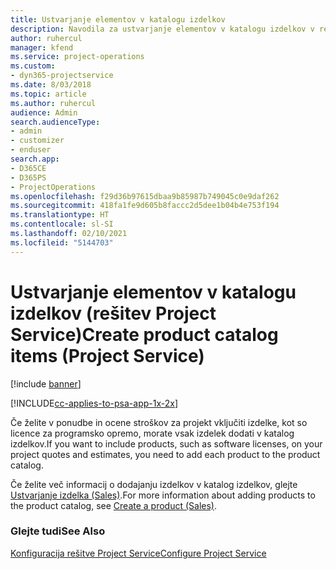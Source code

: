 ```yaml
---
title: Ustvarjanje elementov v katalogu izdelkov
description: Navodila za ustvarjanje elementov v katalogu izdelkov v rešitvi Project Service
author: ruhercul
manager: kfend
ms.service: project-operations
ms.custom:
- dyn365-projectservice
ms.date: 8/03/2018
ms.topic: article
ms.author: ruhercul
audience: Admin
search.audienceType:
- admin
- customizer
- enduser
search.app:
- D365CE
- D365PS
- ProjectOperations
ms.openlocfilehash: f29d36b97615dbaa9b85987b749045c0e9daf262
ms.sourcegitcommit: 418fa1fe9d605b8faccc2d5dee1b04b4e753f194
ms.translationtype: HT
ms.contentlocale: sl-SI
ms.lasthandoff: 02/10/2021
ms.locfileid: "5144703"
---
```

# <a name="create-product-catalog-items-project-service"></a><span data-ttu-id="7e7a9-103">Ustvarjanje elementov v katalogu izdelkov (rešitev Project Service)</span><span class="sxs-lookup"><span data-stu-id="7e7a9-103">Create product catalog items (Project Service)</span></span>

[!include [banner](../includes/psa-now-project-operations.md)]

[!INCLUDE[cc-applies-to-psa-app-1x-2x](../includes/cc-applies-to-psa-app-1x-2x.md)]

<span data-ttu-id="7e7a9-104">Če želite v ponudbe in ocene stroškov za projekt vključiti izdelke, kot so licence za programsko opremo, morate vsak izdelek dodati v katalog izdelkov.</span><span class="sxs-lookup"><span data-stu-id="7e7a9-104">If you want to include products, such as software licenses, on your project quotes and estimates, you need to add each product to the product catalog.</span></span>  
  
 <span data-ttu-id="7e7a9-105">Če želite več informacij o dodajanju izdelkov v katalog izdelkov, glejte [Ustvarjanje izdelka (Sales)](https://docs.microsoft.com/dynamics365/sales-enterprise/create-product-sales).</span><span class="sxs-lookup"><span data-stu-id="7e7a9-105">For more information about adding products to the product catalog, see [Create a product (Sales)](https://docs.microsoft.com/dynamics365/sales-enterprise/create-product-sales).</span></span>  
  
### <a name="see-also"></a><span data-ttu-id="7e7a9-106">Glejte tudi</span><span class="sxs-lookup"><span data-stu-id="7e7a9-106">See Also</span></span>  
 [<span data-ttu-id="7e7a9-107">Konfiguracija rešitve Project Service</span><span class="sxs-lookup"><span data-stu-id="7e7a9-107">Configure Project Service</span></span>](../psa/configure.md)
